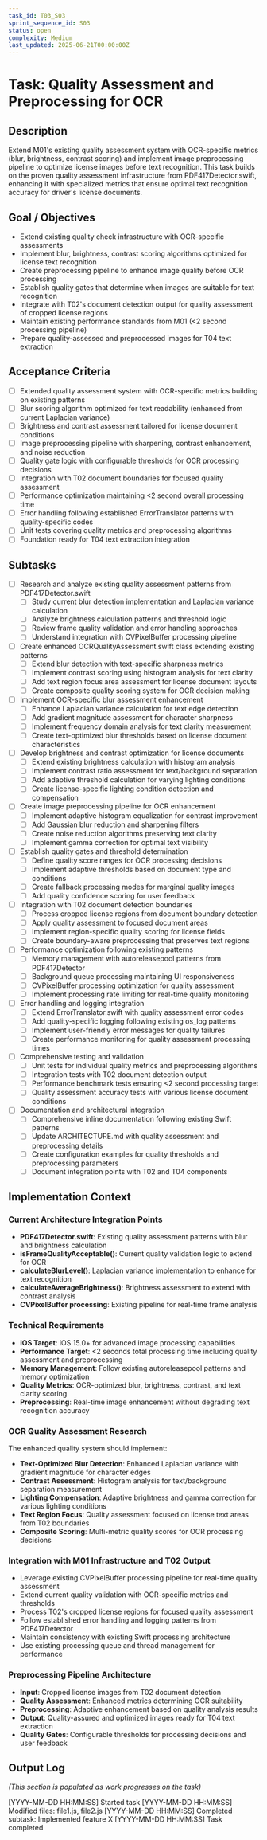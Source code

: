 ```yaml
---
task_id: T03_S03
sprint_sequence_id: S03
status: open
complexity: Medium
last_updated: 2025-06-21T00:00:00Z
---
```


# Task: Quality Assessment and Preprocessing for OCR

## Description
Extend M01's existing quality assessment system with OCR-specific metrics (blur, brightness, contrast scoring) and implement image preprocessing pipeline to optimize license images before text recognition. This task builds on the proven quality assessment infrastructure from PDF417Detector.swift, enhancing it with specialized metrics that ensure optimal text recognition accuracy for driver's license documents.

## Goal / Objectives
- Extend existing quality check infrastructure with OCR-specific assessments
- Implement blur, brightness, contrast scoring algorithms optimized for license text recognition
- Create preprocessing pipeline to enhance image quality before OCR processing
- Establish quality gates that determine when images are suitable for text recognition
- Integrate with T02's document detection output for quality assessment of cropped license regions
- Maintain existing performance standards from M01 (<2 second processing pipeline)
- Prepare quality-assessed and preprocessed images for T04 text extraction

## Acceptance Criteria
- [ ] Extended quality assessment system with OCR-specific metrics building on existing patterns
- [ ] Blur scoring algorithm optimized for text readability (enhanced from current Laplacian variance)
- [ ] Brightness and contrast assessment tailored for license document conditions
- [ ] Image preprocessing pipeline with sharpening, contrast enhancement, and noise reduction
- [ ] Quality gate logic with configurable thresholds for OCR processing decisions
- [ ] Integration with T02 document boundaries for focused quality assessment
- [ ] Performance optimization maintaining <2 second overall processing time
- [ ] Error handling following established ErrorTranslator patterns with quality-specific codes
- [ ] Unit tests covering quality metrics and preprocessing algorithms
- [ ] Foundation ready for T04 text extraction integration

## Subtasks
- [ ] Research and analyze existing quality assessment patterns from PDF417Detector.swift
  - [ ] Study current blur detection implementation and Laplacian variance calculation
  - [ ] Analyze brightness calculation patterns and threshold logic
  - [ ] Review frame quality validation and error handling approaches
  - [ ] Understand integration with CVPixelBuffer processing pipeline
- [ ] Create enhanced OCRQualityAssessment.swift class extending existing patterns
  - [ ] Extend blur detection with text-specific sharpness metrics
  - [ ] Implement contrast scoring using histogram analysis for text clarity
  - [ ] Add text region focus area assessment for license document layouts
  - [ ] Create composite quality scoring system for OCR decision making
- [ ] Implement OCR-specific blur assessment enhancement
  - [ ] Enhance Laplacian variance calculation for text edge detection
  - [ ] Add gradient magnitude assessment for character sharpness
  - [ ] Implement frequency domain analysis for text clarity measurement
  - [ ] Create text-optimized blur thresholds based on license document characteristics
- [ ] Develop brightness and contrast optimization for license documents
  - [ ] Extend existing brightness calculation with histogram analysis
  - [ ] Implement contrast ratio assessment for text/background separation
  - [ ] Add adaptive threshold calculation for varying lighting conditions
  - [ ] Create license-specific lighting condition detection and compensation
- [ ] Create image preprocessing pipeline for OCR enhancement
  - [ ] Implement adaptive histogram equalization for contrast improvement
  - [ ] Add Gaussian blur reduction and sharpening filters
  - [ ] Create noise reduction algorithms preserving text clarity
  - [ ] Implement gamma correction for optimal text visibility
- [ ] Establish quality gates and threshold determination
  - [ ] Define quality score ranges for OCR processing decisions
  - [ ] Implement adaptive thresholds based on document type and conditions
  - [ ] Create fallback processing modes for marginal quality images
  - [ ] Add quality confidence scoring for user feedback
- [ ] Integration with T02 document detection boundaries
  - [ ] Process cropped license regions from document boundary detection
  - [ ] Apply quality assessment to focused document areas
  - [ ] Implement region-specific quality scoring for license fields
  - [ ] Create boundary-aware preprocessing that preserves text regions
- [ ] Performance optimization following existing patterns
  - [ ] Memory management with autoreleasepool patterns from PDF417Detector
  - [ ] Background queue processing maintaining UI responsiveness
  - [ ] CVPixelBuffer processing optimization for quality assessment
  - [ ] Implement processing rate limiting for real-time quality monitoring
- [ ] Error handling and logging integration
  - [ ] Extend ErrorTranslator.swift with quality assessment error codes
  - [ ] Add quality-specific logging following existing os_log patterns
  - [ ] Implement user-friendly error messages for quality failures
  - [ ] Create performance monitoring for quality assessment processing times
- [ ] Comprehensive testing and validation
  - [ ] Unit tests for individual quality metrics and preprocessing algorithms
  - [ ] Integration tests with T02 document detection output
  - [ ] Performance benchmark tests ensuring <2 second processing target
  - [ ] Quality assessment accuracy tests with various license document conditions
- [ ] Documentation and architectural integration
  - [ ] Comprehensive inline documentation following existing Swift patterns
  - [ ] Update ARCHITECTURE.md with quality assessment and preprocessing details
  - [ ] Create configuration examples for quality thresholds and preprocessing parameters
  - [ ] Document integration points with T02 and T04 components

## Implementation Context

### Current Architecture Integration Points
- **PDF417Detector.swift**: Existing quality assessment patterns with blur and brightness calculation
- **isFrameQualityAcceptable()**: Current quality validation logic to extend for OCR
- **calculateBlurLevel()**: Laplacian variance implementation to enhance for text recognition
- **calculateAverageBrightness()**: Brightness assessment to extend with contrast analysis
- **CVPixelBuffer processing**: Existing pipeline for real-time frame analysis

### Technical Requirements
- **iOS Target**: iOS 15.0+ for advanced image processing capabilities
- **Performance Target**: <2 seconds total processing time including quality assessment and preprocessing
- **Memory Management**: Follow existing autoreleasepool patterns and memory optimization
- **Quality Metrics**: OCR-optimized blur, brightness, contrast, and text clarity scoring
- **Preprocessing**: Real-time image enhancement without degrading text recognition accuracy

### OCR Quality Assessment Research
The enhanced quality system should implement:
- **Text-Optimized Blur Detection**: Enhanced Laplacian variance with gradient magnitude for character edges
- **Contrast Assessment**: Histogram analysis for text/background separation measurement
- **Lighting Compensation**: Adaptive brightness and gamma correction for various lighting conditions
- **Text Region Focus**: Quality assessment focused on license text areas from T02 boundaries
- **Composite Scoring**: Multi-metric quality scores for OCR processing decisions

### Integration with M01 Infrastructure and T02 Output
- Leverage existing CVPixelBuffer processing pipeline for real-time quality assessment
- Extend current quality validation with OCR-specific metrics and thresholds
- Process T02's cropped license regions for focused quality assessment
- Follow established error handling and logging patterns from PDF417Detector
- Maintain consistency with existing Swift processing architecture
- Use existing processing queue and thread management for performance

### Preprocessing Pipeline Architecture
- **Input**: Cropped license images from T02 document detection
- **Quality Assessment**: Enhanced metrics determining OCR suitability
- **Preprocessing**: Adaptive enhancement based on quality analysis results
- **Output**: Quality-assured and optimized images ready for T04 text extraction
- **Quality Gates**: Configurable thresholds for processing decisions and user feedback

## Output Log
*(This section is populated as work progresses on the task)*

[YYYY-MM-DD HH:MM:SS] Started task
[YYYY-MM-DD HH:MM:SS] Modified files: file1.js, file2.js
[YYYY-MM-DD HH:MM:SS] Completed subtask: Implemented feature X
[YYYY-MM-DD HH:MM:SS] Task completed